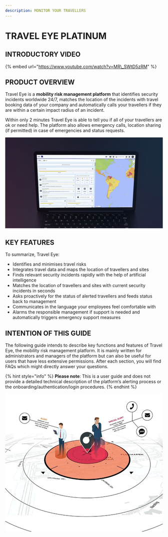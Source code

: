```yaml
---
description: MONITOR YOUR TRAVELLERS
---
```


# TRAVEL EYE PLATINUM

## INTRODUCTORY VIDEO

{% embed url="https://www.youtube.com/watch?v=MR\_SWtD5zRM" %}

## PRODUCT OVERVIEW

Travel Eye is a **mobility risk management platform** that identifies security incidents worldwide 24/7, matches the location of the incidents with travel booking data of your company and automatically calls your travellers if they are within a certain impact radius of an incident.

Within only 2 minutes Travel Eye is able to tell you if all of your travellers are ok or need help. The platform also allows emergency calls, location sharing \(if permitted\) in case of emergencies and status requests.

![](.gitbook/assets/travel-eye-cover.JPG)

## KEY FEATURES

To summarize, Travel Eye:

* Identifies and minimises travel risks
* Integrates travel data and maps the location of travellers and sites 
* Finds relevant security incidents rapidly with the help of artificial intelligence
* Matches the location of travellers and sites with current security incidents in seconds
* Asks proactively for the status of alerted travellers and feeds status back to management
* Communicates in the language your employees feel comfortable with
* Alarms the responsible management if support is needed and automatically triggers emergency support measures

## INTENTION OF THIS GUIDE

The following guide intends to describe key functions and features of Travel Eye, the mobility risk management platform. It is mainly written for administrators and managers of the platform but can also be useful for users that have less extensive permissions. After each section, you will find FAQs which might directly answer your questions.

{% hint style="info" %}
**Please note**: This is a user guide and does not provide a detailed technical description of the platform’s alerting process or the onboarding/authentication/login procedures.
{% endhint %}

![](.gitbook/assets/splashscreen.jpg)

